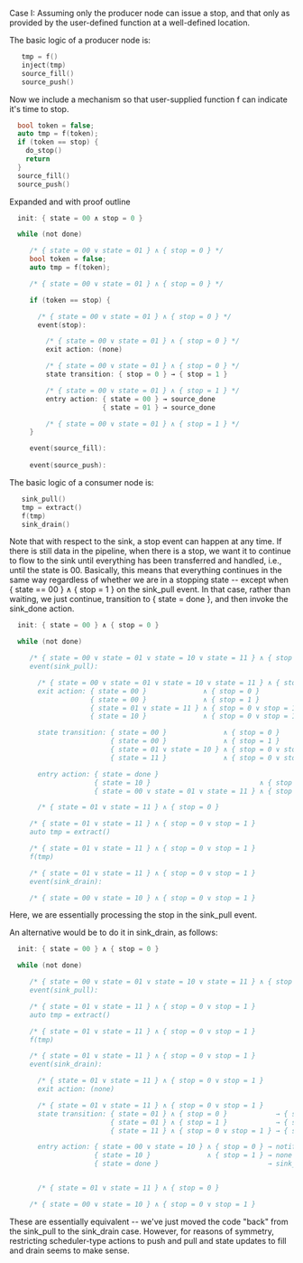 Case I: Assuming only the producer node can issue a stop, and that only as provided by
the user-defined function at a well-defined location.

The basic logic of a producer node is:
```C
   tmp = f()
   inject(tmp)
   source_fill()
   source_push()
```


Now we include a mechanism so that user-supplied function f can indicate it's time to stop.
```C
  bool token = false;
  auto tmp = f(token);
  if (token == stop) {
    do_stop()
    return
  }
  source_fill()
  source_push()
```

Expanded and with proof outline
```C
  init: { state = 00 ∧ stop = 0 }

  while (not done)

     /* { state = 00 ∨ state = 01 } ∧ { stop = 0 } */
     bool token = false;
     auto tmp = f(token);

     /* { state = 00 ∨ state = 01 } ∧ { stop = 0 } */

     if (token == stop) {

       /* { state = 00 ∨ state = 01 } ∧ { stop = 0 } */
       event(stop):

         /* { state = 00 ∨ state = 01 } ∧ { stop = 0 } */
         exit action: (none)

         /* { state = 00 ∨ state = 01 } ∧ { stop = 0 } */
         state transition: { stop = 0 } → { stop = 1 }

         /* { state = 00 ∨ state = 01 } ∧ { stop = 1 } */
         entry action: { state = 00 } → source_done
                       { state = 01 } → source_done

         /* { state = 00 ∨ state = 01 } ∧ { stop = 1 } */
     }

     event(source_fill):
       
     event(source_push):
```


The basic logic of a consumer node is:
```C
   sink_pull()
   tmp = extract()
   f(tmp)
   sink_drain()
```



Note that with respect to the sink, a stop event can happen at any time.  If there is
still data in the pipeline, when there is a stop, we want it to continue to flow to
the sink until everything has been transferred and handled, i.e., until the state is
00.  Basically, this means that everything continues in the same way regardless of
whether we are in a stopping state -- except when { state == 00 } ∧ { stop = 1 } on
the sink_pull event.  In that case, rather than waiting, we just continue, transition
to { state = done }, and then invoke the sink_done action.

```C
  init: { state = 00 } ∧ { stop = 0 }

  while (not done)

     /* { state = 00 ∨ state = 01 ∨ state = 10 ∨ state = 11 } ∧ { stop = 0 ∨ stop = 1 }
     event(sink_pull):

       /* { state = 00 ∨ state = 01 ∨ state = 10 ∨ state = 11 } ∧ { stop = 0 ∨ stop = 1 }
       exit action: { state = 00 }              ∧ { stop = 0 }            → sink_wait
                    { state = 00 }              ∧ { stop = 1 }            → none
                    { state = 01 ∨ state = 11 } ∧ { stop = 0 ∨ stop = 1 } → none
                    { state = 10 }              ∧ { stop = 0 ∨ stop = 1 } → sink_swap

       state transition: { state = 00 }              ∧ { stop = 0 }            → n/a (wait)
                         { state = 00 }              ∧ { stop = 1 }            → { state = done }
                         { state = 01 ∨ state = 10 } ∧ { stop = 0 ∨ stop = 1 } → { state = 01 }   ∧ { stop = 0 ∨ stop = 1 }
                         { state = 11 }              ∧ { stop = 0 ∨ stop = 1 } → { state = 11 }   ∧ { stop = 0 ∨ stop = 1 }

       entry action: { state = done }                                                   → sink_done
                     { state = 10 }                           ∧ { stop = 0 ∨ stop = 1 } → sink_swap
                     { state = 00 ∨ state = 01 ∨ state = 11 } ∧ { stop = 0 ∨ stop = 1 } → none

       /* { state = 01 ∨ state = 11 } ∧ { stop = 0 }

     /* { state = 01 ∨ state = 11 } ∧ { stop = 0 ∨ stop = 1 }
     auto tmp = extract()

     /* { state = 01 ∨ state = 11 } ∧ { stop = 0 ∨ stop = 1 }
     f(tmp)

     /* { state = 01 ∨ state = 11 } ∧ { stop = 0 ∨ stop = 1 }
     event(sink_drain):

     /* { state = 00 ∨ state = 10 } ∧ { stop = 0 ∨ stop = 1 }
```
Here, we are essentially processing the stop in the sink_pull event.

An alternative would be to do it in sink_drain, as follows:

```C
  init: { state = 00 } ∧ { stop = 0 }

  while (not done)

     /* { state = 00 ∨ state = 01 ∨ state = 10 ∨ state = 11 } ∧ { stop = 0 ∨ stop = 1 }
     event(sink_pull):

     /* { state = 01 ∨ state = 11 } ∧ { stop = 0 ∨ stop = 1 }
     auto tmp = extract()

     /* { state = 01 ∨ state = 11 } ∧ { stop = 0 ∨ stop = 1 }
     f(tmp)

     /* { state = 01 ∨ state = 11 } ∧ { stop = 0 ∨ stop = 1 }
     event(sink_drain):

       /* { state = 01 ∨ state = 11 } ∧ { stop = 0 ∨ stop = 1 }
       exit action: (none) 

       /* { state = 01 ∨ state = 11 } ∧ { stop = 0 ∨ stop = 1 }
       state transition: { state = 01 } ∧ { stop = 0 }            → { state = 00 } ∧ { stop = 0 }
                         { state = 01 } ∧ { stop = 1 }            → { state = done }
                         { state = 11 } ∧ { stop = 0 ∨ stop = 1 } → { state = 10 } ∧ { stop = 0 ∨ stop = 1 }

       entry action: { state = 00 ∨ state = 10 } ∧ { stop = 0 } → notify_source
                     { state = 10 }              ∧ { stop = 1 } → none
                     { state = done }                           → sink_done


       /* { state = 01 ∨ state = 11 } ∧ { stop = 0 }

     /* { state = 00 ∨ state = 10 } ∧ { stop = 0 ∨ stop = 1 }
```
These are essentially equivalent -- we've just moved the code "back" from the sink_pull to the sink_drain case.
However, for reasons of symmetry, restricting scheduler-type actions to push and pull
and state updates to fill and drain seems to make sense.

